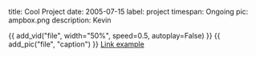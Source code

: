 title: Cool Project
date: 2005-07-15
label: project
timespan: Ongoing
pic: ampbox.png
description: Kevin




{{ add_vid("file", width="50%", speed=0.5, autoplay=False) }}
{{ add_pic("file", "caption") }}
[Link example](https://andykong.org)


